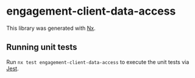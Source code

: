 # engagement-client-data-access

This library was generated with [Nx](https://nx.dev).

## Running unit tests

Run `nx test engagement-client-data-access` to execute the unit tests via [Jest](https://jestjs.io).
